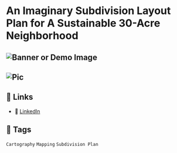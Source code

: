 # An Imaginary Subdivision Layout Plan for A Sustainable 30-Acre Neighborhood

![Banner or Demo Image](https://framerusercontent.com/images/3KeH4PY9JcAqsoyBAgLFcEJRw0.jpeg?width=600&height=480)  
---
![Pic](https://framerusercontent.com/images/ny932z8dOz27eIyRW2CSafHf8.jpeg?width=582&height=600)
---
## 📎 Links
- 📂 [LinkedIn](https://www.linkedin.com/posts/imtiajiqbalmahfuj_peojectabr2abr1-30daymapchallenge-activity-7214635593933160448-4Oa3/?utm_source=share&utm_medium=member_desktop)

## 🔖 Tags
`Cartography` `Mapping` `Subdivision Plan`


